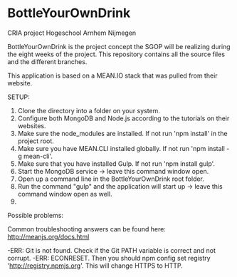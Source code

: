 # BottleYourOwnDrink

CRIA project Hogeschool Arnhem Nijmegen

BottleYourOwnDrink is the project concept the SGOP will be realizing during the eight
weeks of the project. This repository contains all the source files and the different
branches.

This application is based on a MEAN.IO stack that was pulled from their website.

SETUP:

1. Clone the directory into a folder on your system.
2. Configure both MongoDB and Node.js according to the tutorials on their websites.
3. Make sure the node_modules are installed. If not run 'npm install' in the project root.
4. Make sure you have MEAN.CLI installed globally. If not run 'npm install -g mean-cli'.
5. Make sure that you have installed Gulp. If not run 'npm install gulp'.
6. Start the MongoDB service -> leave this command window open.
7. Open up a command line in the BottleYourOwnDrink root folder.
8. Run the command "gulp" and the application will start up -> leave this command window open as well.
9.

Possible problems:

Common troubleshooting answers can be found here: http://meanjs.org/docs.html

-ERR: Git is not found. Check if the Git PATH variable is correct and not corrupt.
-ERR: ECONRESET. Then you should npm config set registry 'http://registry.npmjs.org'. This will change HTTPS to HTTP.

